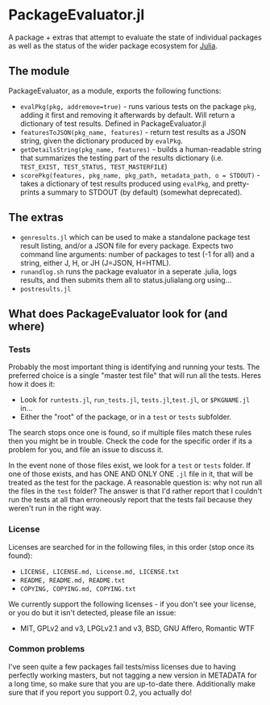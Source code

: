 PackageEvaluator.jl
===================

A package + extras that attempt to evaluate the state of individual packages as well as the status of the wider package ecosystem for [Julia](http://julialang.org).

## The module

PackageEvaluator, as a module, exports the following functions:

* `evalPkg(pkg, addremove=true)` - runs various tests on the package `pkg`, adding it first and removing it afterwards by default. Will return a dictionary of test results. Defined in PackageEvaluator.jl
* `featuresToJSON(pkg_name, features)` - return test results as a JSON string, given the dictionary produced by `evalPkg`.
* `getDetailsString(pkg_name, features)` - builds a human-readable string that summarizes the testing part of the results dictionary (i.e. `TEST_EXIST, TEST_STATUS, TEST_MASTERFILE`)
* `scorePkg(features, pkg_name, pkg_path, metadata_path, o = STDOUT)` - takes a dictionary of test results produced using `evalPkg`, and pretty-prints a summary to STDOUT (by default) (somewhat deprecated).

## The extras

* `genresults.jl` which can be used to make a standalone package test result listing, and/or a JSON file for every package. Expects two command line arguments: number of packages to test (-1 for all) and a string, either J, H, or JH (J=JSON, H=HTML).
* `runandlog.sh` runs the package evaluator in a seperate .julia, logs results, and then submits them all to status.julialang.org using...
* `postresults.jl`

## What does PackageEvaluator look for (and where)

### Tests

Probably the most important thing is identifying and running your tests. The preferred choice is a single "master test file" that will run all the tests. Heres how it does it:

 * Look for ``runtests.jl``, ``run_tests.jl``, ``tests.jl``,``test.jl``, or ``$PKGNAME.jl`` in...
 * Either the "root" of the package, or in a ``test`` or ``tests`` subfolder.

The search stops once one is found, so if multiple files match these rules then you might be in trouble. Check the code for the specific order if its a problem for you, and file an issue to discuss it.

In the event none of those files exist, we look for a ``test`` or ``tests`` folder. If one of those exists, and has ONE AND ONLY ONE ``.jl`` file in it, that will be treated as the test for the package. A reasonable question is: why not run all the files in the ``test`` folder? The answer is that I'd rather report that I couldn't run the tests at all than erroneously report that the tests fail because they weren't run in the right way.


### License

Licenses are searched for in the following files, in this order (stop once its found):

* ``LICENSE, LICENSE.md, License.md, LICENSE.txt``
* ``README, README.md, README.txt``
* ``COPYING, COPYING.md, COPYING.txt``

We currently support the following licenses - if you don't see your license, or you do but it isn't detected, please file an issue:

* MIT, GPLv2 and v3, LPGLv2.1 and v3, BSD, GNU Affero, Romantic WTF

### Common problems

I've seen quite a few packages fail tests/miss licenses due to having perfectly working masters, but not tagging a new version in METADATA for a long time, so make sure that you are up-to-date there. Additionally make sure that if you report you support 0.2, you actually do!
